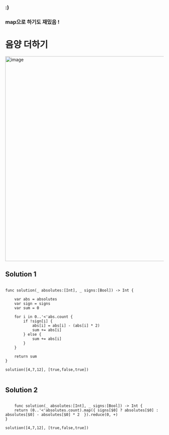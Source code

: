 ### :) 
### map으로 하기도 재밌음 !


# 음양 더하기

<img width="651" alt="image" src="https://user-images.githubusercontent.com/29904301/188809143-4fb8a365-978c-4c2b-afd1-31fe91844eca.png">


## Solution 1
<pre>
<code>
func solution(_ absolutes:[Int], _ signs:[Bool]) -> Int {
    
    var abs = absolutes
    var sign = signs
    var sum = 0
    
    for i in 0..'<'abs.count {
        if !sign[i] {
            abs[i] = abs[i] - (abs[i] * 2)
            sum += abs[i]
        } else {
            sum += abs[i]
        }
    }

    return sum
}

solution([4,7,12], [true,false,true])
</code>
</pre>
    
## Solution 2
<pre>
<code>
    func solution(_ absolutes:[Int], _ signs:[Bool]) -> Int {
    return (0..'<'absolutes.count).map({ signs[$0] ? absolutes[$0] : absolutes[$0] - absolutes[$0] * 2  }).reduce(0, +)
}

solution([4,7,12], [true,false,true])
</code>
</pre>
